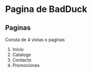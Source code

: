 # Pagina de BadDuck

## Paginas 

Consta de 4 vistas o paginas

1. Inicio
2. Catalogo
3. Contacto
4. Promociones